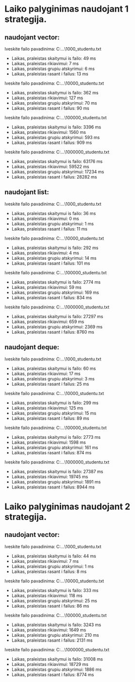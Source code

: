 # Laiko palyginimas naudojant 1 strategija.

## naudojant vector:

Iveskite failo pavadinima: C:\...\1000_studentu.txt
- Laikas, praleistas skaitymui is failo: 49 ms
- Laikas, praleistas rikiavimui: 7 ms
- Laikas, praleistas grupiu atskyrimui: 6 ms
- Laikas, praleistas rasant i failus: 13 ms

Iveskite failo pavadinima: C:\...\10000_studentu.txt
- Laikas, praleistas skaitymui is failo: 362 ms
- Laikas, praleistas rikiavimui: 127 ms
- Laikas, praleistas grupiu atskyrimui: 70 ms
- Laikas, praleistas rasant i failus: 90 ms

Iveskite failo pavadinima: C:\...\100000_studentu.txt
- Laikas, praleistas skaitymui is failo: 3396 ms
- Laikas, praleistas rikiavimui: 1560 ms
- Laikas, praleistas grupiu atskyrimui: 593 ms
- Laikas, praleistas rasant i failus: 909 ms

Iveskite failo pavadinima: C:\...\1000000_studentu.txt
- Laikas, praleistas skaitymui is failo: 63176 ms
- Laikas, praleistas rikiavimui: 59522 ms
- Laikas, praleistas grupiu atskyrimui: 17234 ms
- Laikas, praleistas rasant i failus: 28282 ms

## naudojant list:

Iveskite failo pavadinima: C:\...\1000_studentu.txt
- Laikas, praleistas skaitymui is failo: 36 ms
- Laikas, praleistas rikiavimui: 0 ms
- Laikas, praleistas grupiu atskyrimui: 1 ms
- Laikas, praleistas rasant i failus: 11 ms

Iveskite failo pavadinima: C:\...\10000_studentu.txt
- Laikas, praleistas skaitymui is failo: 292 ms
- Laikas, praleistas rikiavimui: 4 ms
- Laikas, praleistas grupiu atskyrimui: 14 ms
- Laikas, praleistas rasant i failus: 101 ms

Iveskite failo pavadinima: C:\...\100000_studentu.txt
- Laikas, praleistas skaitymui is failo: 2774 ms
- Laikas, praleistas rikiavimui: 59 ms
- Laikas, praleistas grupiu atskyrimui: 169 ms
- Laikas, praleistas rasant i failus: 834 ms

Iveskite failo pavadinima: C:\...\1000000_studentu.txt
- Laikas, praleistas skaitymui is failo: 27297 ms
- Laikas, praleistas rikiavimui: 659 ms
- Laikas, praleistas grupiu atskyrimui: 2369 ms
- Laikas, praleistas rasant i failus: 8760 ms

## naudojant deque:

Iveskite failo pavadinima: C:\...\1000_studentu.txt
- Laikas, praleistas skaitymui is failo: 60 ms
- Laikas, praleistas rikiavimui: 17 ms
- Laikas, praleistas grupiu atskyrimui: 3 ms
- Laikas, praleistas rasant i failus: 25 ms

Iveskite failo pavadinima: C:\...\10000_studentu.txt
- Laikas, praleistas skaitymui is failo: 299 ms
- Laikas, praleistas rikiavimui: 125 ms
- Laikas, praleistas grupiu atskyrimui: 15 ms
- Laikas, praleistas rasant i failus: 89 ms

Iveskite failo pavadinima: C:\...\100000_studentu.txt
- Laikas, praleistas skaitymui is failo: 2773 ms
- Laikas, praleistas rikiavimui: 1598 ms
- Laikas, praleistas grupiu atskyrimui: 161 ms
- Laikas, praleistas rasant i failus: 874 ms

Iveskite failo pavadinima: C:\...\1000000_studentu.txt
- Laikas, praleistas skaitymui is failo: 27387 ms
- Laikas, praleistas rikiavimui: 19745 ms
- Laikas, praleistas grupiu atskyrimui: 1891 ms
- Laikas, praleistas rasant i failus: 8944 ms

# Laiko palyginimas naudojant 2 strategija.

## naudojant vector:

Iveskite failo pavadinima: C:\...\1000_studentu.txt
- Laikas, praleistas skaitymui is failo: 44 ms
- Laikas, praleistas rikiavimui: 7 ms
- Laikas, praleistas grupiu atskyrimui: 1 ms
- Laikas, praleistas rasant i failus: 8 ms

Iveskite failo pavadinima: C:\...\10000_studentu.txt
- Laikas, praleistas skaitymui is failo: 333 ms
- Laikas, praleistas rikiavimui: 118 ms
- Laikas, praleistas grupiu atskyrimui: 25 ms
- Laikas, praleistas rasant i failus: 86 ms

Iveskite failo pavadinima: C:\...\100000_studentu.txt
- Laikas, praleistas skaitymui is failo: 3243 ms
- Laikas, praleistas rikiavimui: 1649 ms
- Laikas, praleistas grupiu atskyrimui: 210 ms
- Laikas, praleistas rasant i failus: 2131 ms

Iveskite failo pavadinima: C:\...\1000000_studentu.txt
- Laikas, praleistas skaitymui is failo: 31008 ms
- Laikas, praleistas rikiavimui: 18729 ms
- Laikas, praleistas grupiu atskyrimui: 1886 ms
- Laikas, praleistas rasant i failus: 8774 ms


